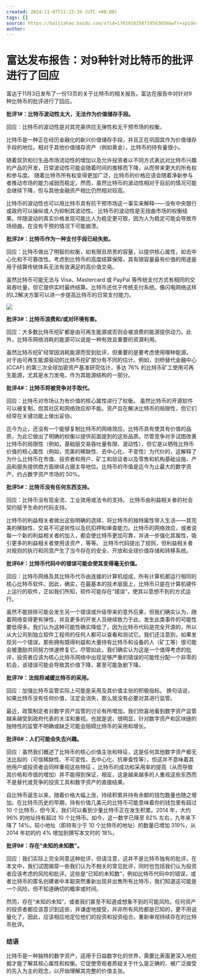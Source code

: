 ```yaml
---
created: 2024-11-07T11:23:34 (UTC +08:00)
tags: []
source: https://baijiahao.baidu.com/s?id=1781916256719563656&wfr=spider&for=pc
author: 
---
```


# 富达发布报告：对9种针对比特币的批评进行了回应


富达于11月3日发布了一份13页的关于比特币的相关报告。富达在报告中对针对9种比特币的批评进行了回应。

**批评1#：比特币波动性太大，无法作为价值储存手段。**

回应：比特币的波动性是对其完美供应无弹性和无干预市场的权衡。

比特币是一种正在经历金融化的新兴价值储存手段，并且正在巩固其作为价值储存手段的地位。相对于其他价值储存资产（例如黄金），比特币的持有量很小。  

随着现货和衍生品市场流动性的增加以及允许投资者以不同方式表达对比特币兴趣的产品的开发，日常波动性可能会随着时间的推移而下降，从而带来更大的所有权和参与度。 随着比特币所有权变得更加广泛，比特币的价格应该会随着净新参与者推动市场的能力减弱而稳定。然而，虽然比特币的波动性相对于目前的情况可能会继续下降，但与其他金融资产相比仍然相对较高。

比特币的波动性也可以用比特币具有抗干预市场这一事实来解释——没有中央银行或政府可以操纵或人为抑制其波动性。 比特币的波动性是无扭曲市场的权衡结果。伴随波动的真实价格发现可能比人为稳定更可取，因为人为稳定可能会导致市场扭曲，在没有干预的情况下可能崩溃。

**批评2#：比特币作为一种支付手段已经失败。**

回应：比特币做出了明智的权衡，如有限且昂贵的容量，以提供核心属性，如去中心化和不可篡改性。考虑到比特币的高度结算保障，其有限容量最有价值的用途是用于结算传统体系无法有效满足的高价值交易。

虽然比特币可能无法与 Visa、Mastercard 或 PayPal 等传统支付方式有相同的交易吞吐量，但它提供实时最终结算。比特币还优于传统支付系统。像闪电网络这样的L2解决方案可以进一步提高比特币的日常支付能力。

![](https://pics6.baidu.com/feed/09fa513d269759ee1ac10f19118e4c1b6f22dfd5.jpeg@f_auto?token=3afc0543deaf7a23c0cdcbda6d50b218)

**批评3#：****比特币浪费和/或对****环境有害。**

回应：大多数比特币挖矿都是由可再生能源或否则会被浪费的能源提供动力。此外，比特币网络消耗的能源可以说是一种有效且重要的资源利用。

虽然比特币挖矿经常因消耗能源而受到批评，但重要的是要考虑使用哪种能源。 对于由可再生能源驱动的比特币挖矿部分有不同的估计。例如，剑桥替代金融中心 (CCAF) 的第三次全球加密资产基准研究估计，多达 76% 的比特币矿工使用可再生能源，尤其是水力发电，作为其能源结构的一部分。

**批评4#：比特币将被竞争对手取代。**

回应：比特币对市场认为有价值的核心属性进行了权衡。 虽然比特币的开源软件可以被复制，但其社区和网络效应却不能。资产旨在解决比特币的局限性，但它们经常在关键功能上做出妥协。

迄今为止，还没有一个能够复制比特币的网络效应。比特币具有使其有价值的品质，为此它做出了明确的权衡以提供前面提到的这些品质。尽管竞争对手试图改善比特币的局限性（例如，基础层交易吞吐量有限、波动性），但它是以牺牲比特币价值的核心属性（例如，完美的稀缺性、去中心化、不变性）为代价的，这解释了为什么比特币在市值、投资者和用户、矿工和验证者以及零售和机构基础设施、产品和服务提供商方面继续占据主导地位。比特币的市值是迄今为止最大的数字资产，约占数字资产市场的 50%。

**批评5#：比特币没有任何东西支持。**

回应：比特币没有现金流、工业效用或法令的支持。 比特币由利益相关者的社会契约赋予生命的代码支持。

比特币的利益相关者做出这些明确的选择，将比特币的独特属性带入生活——其完美的稀缺性、交易不可逆转性以及抗扣押和审查能力。比特币的网络效应，或者说每一个新的利益相关者的加入，都会使比特币更加可靠，并进一步强化其属性，吸引更多的利益相关者使用该资产，等等。 比特币代码提出了规则，但利益相关者对规则的执行和同意产生了当今存在的安全、开放和全球价值存储和转移系统。

**批评6#：比特币代码中的错误可能会使其变得毫无价值。**

回应：比特币网络及其比特币代币由连接的计算机组成，所有计算机都运行相同的核心比特币软件。因此，确实，在最基本的技术层面上，比特币只是在计算机硬件上运行的软件，正如我们所知，软件可能存在“错误”，使其以意想不到的方式运行。

虽然不能排除可能会发生另一个错误或升级带来的意外后果，但我们确实认为，随着网络变得更有弹性，并且更多的开发人员继续致力于此，发生此类事件的可能性要低得多。我们认为这种可能性确实降低了，因为比特币代码是完全开源的，所以从大公司到独立软件工程师的任何人都可以查看和测试它。我们还注意到，如果发现另一个错误，那些拥有既得利益和大量持有比特币和设备的人（矿工等）很可能会被激励共同努力快速修复它。尽管如此，我们确实认为这是一个值得考虑的批评，投资者应该为核心比特币网络中出现足够严重的错误的可能性分配一个非零的机会，该错误可能会导致其价值下降，甚至可能急剧下降。

**批评7#：法规将减缓比特币的采用。**

回应：加强比特币监管实际上可能是采用及其价值主张的积极指标。 换句话说，如果比特币没有任何价值，注定会消失，那么就没有必要对其进行监管。

最近，政策制定者对数字资产监管的讨论有所增加，我们欣喜地看到数字资产监管越来越受到政府代表的关注和重视。也就是说，很明显，针对数字资产和区块链的独特性的监管不明确或缺乏可能会阻碍比特币的采用和增长。

**批评8#：人们可能会失去兴趣。**

回应：虽然我们概述了比特币的核心价值主张和特征，这是任何其他数字资产都无法比拟的（可信稀缺性、不可变性、去中心化、抗审查性等），但这并不意味着其他用户或投资者会同样重视这些特征 。比特币的成功和采用率的提高（从而导致其价格和市值的增加）并不能得到保证，相反，这是越来越多的人重视这些东西而不是替代或竞争的投资工具和数字资产的直接结果。

自比特币诞生以来，随着价格大幅上涨，持续积累并持有余额的钱包数量也随之增加。在比特币历史的早期，持有价值几美元的比特币可能意味着你的钱包里有超过 10 个比特币，但今天，我们可以看到少量比特币正在发生积累。2014 年，大约 96% 的地址持有超过 10 个比特币。如今，这一数字已降至 82% 左右，九年来下降了 14%。较小地址（即持有少于 10 个比特币的地址）的数量已增加 319%，从 2014 年初的约 4% 增加到撰写本文时的 18%。

**批评9#：存在“未知的未知数”。**

回应：我们实际上完全同意这种批评，但请注意，这并不是比特币独有的批评。在本文中，我们试图揭穿一些我们认为不相关的常见批评，同时也包括我们认为投资者应该考虑的风险和批评。这些是“已知的未知数”，例如比特币代码中的错误，或者比特币的匿名创建者中本聪突然重新出现并出售所有比特币，我们知道这可能是一个风险，但不知道确切的概率或时间。

然而，存在“未知的未知”，或者我们甚至不知道或想象不到的可能风险。任何资产的投资者都应该意识到这些，并谦虚地接受，并非所有风险都是已知的，更不用说量化了，因此，应该相应地定位他们的投资和投资组合。重新审视持续存在的比特币批评。

### 结语

比特币是一种独特的数字资产，适用于日益数字化的世界，需要比表面更深入地挖掘才能了解其核心属性和权衡。它促使旁观者质疑关于什么是正确的、被广泛接受的先入为主的观念，以开始理解其完整的价值主张。
